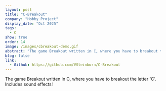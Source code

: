 ```yaml
---
layout: post
title: "C-Breakout"
company: "Hobby Project"
display_date: "Oct 2025"
tags:
  - C
show: true
order: 14
image: /images/cbreakout-demo.gif
abstract: "The game Breakout written in C, where you have to breakout the letter 'C'. Includes sound effects!"
blog: false
link:
  - Github: https://github.com/VSteinborn/C-Breakout
---
```


The game Breakout written in C, where you have to breakout the letter 'C'. Includes sound effects!

